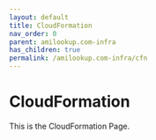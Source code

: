 ```yaml
---
layout: default
title: CloudFormation
nav_order: 0
parent: amilookup.com-infra
has_children: true
permalink: /amilookup.com-infra/cfn
---
```

# CloudFormation

This is the CloudFormation Page.